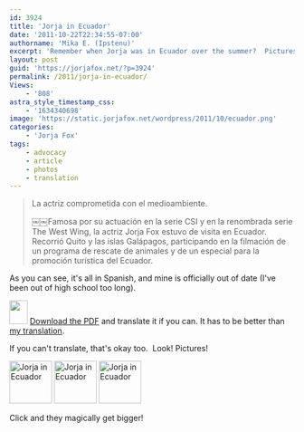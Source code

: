 ```yaml
---
id: 3924
title: 'Jorja in Ecuador'
date: '2011-10-22T22:34:55-07:00'
authorname: 'Mika E. (Ipstenu)'
excerpt: 'Remember when Jorja was in Ecuador over the summer?  Pictures for everyone!  And an article in Spanish which could use a translation.'
layout: post
guid: 'https://jorjafox.net/?p=3924'
permalink: /2011/jorja-in-ecuador/
Views:
    - '808'
astra_style_timestamp_css:
    - '1634340698'
image: 'https://static.jorjafox.net/wordpress/2011/10/ecuador.png'
categories:
    - 'Jorja Fox'
tags:
    - advocacy
    - article
    - photos
    - translation
---
```


<blockquote>La actriz comprometida con el medioambiente.

￼￼Famosa por su actuación en la serie CSI y en la renombrada serie The West Wing, la actriz Jorja Fox estuvo de visita en Ecuador. Recorrió Quito y las islas Galápagos, participando en la filmación de un programa de rescate de animales y de un especial para la promoción turística del Ecuador.</blockquote>
As you can see, it's all in Spanish, and mine is officially out of date (I've been out of high school too long).

<a href="//static.jorjafox.net/wordpress/2011/10/58-62jorjafox.pdf"><img class="alignleft" title="Jorja in Ecuador" src="https://jorjafox.net/wordpress/wp-includes/images/crystal/document.png" alt="" width="32" height="42" /></a> <a href="//static.jorjafox.net/wordpress/2011/10/58-62jorjafox.pdf">Download the PDF</a> and translate it if you can. It has to be better than <a href="https://jorjafox.net/wiki/Cosas_Madres_(2011)">my translation</a>.

If you can't translate, that's okay too.  Look! Pictures!

<a href="https://jorjafox.net/gallery/media/online/cosasmadres-001.jpg"><img class="alignnone" title="Jorja in Ecuador" src="https://jorjafox.net/gallery/zp-core/i.php?a=media/online&amp;i=cosasmadres-001.jpg&amp;s=75&amp;c=1&amp;cw=75&amp;ch=75&amp;q=50&amp;t=1&amp;wmk=!" alt="Jorja in Ecuador" width="75" height="75" /></a> <a href="https://jorjafox.net/gallery/media/online/cosasmadres-002.png"><img class="alignnone" title="Jorja in Ecuador" src="https://jorjafox.net/gallery/zp-core/i.php?a=media/online&i=cosasmadres-002.png&s=75&c=1&cw=75&ch=75&q=50&t=1&wmk=!" alt="Jorja in Ecuador" width="75" height="75" /></a> <a href="https://jorjafox.net/gallery/media/online/cosasmadres-003.png"><img class="alignnone" title="Jorja in Ecuador" src="https://jorjafox.net/gallery/zp-core/i.php?a=media/online&i=cosasmadres-003.png&s=75&c=1&cw=75&ch=75&q=50&t=1&wmk=!" alt="Jorja in Ecuador" width="75" height="75" /></a>

Click and they magically get bigger!
